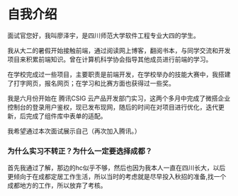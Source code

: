 # 自我介绍	

面试官您好，我叫廖泽宇，是四川师范大学软件工程专业大四的学生。

我从大二的暑假开始接触前端，通过阅读网上博客，翻阅书本，与同学交流和开发项目来积累前端知识。曾在计算机科学协会指导其他成员进行前端的学习。

在学校完成过一些项目，主要职责是前端开发，在学校举办的技能大赛中，我搭建了打字网页，报名网页；在学习和比赛方面也获得过一些奖。

我是六月份开始在 腾讯CSIG 云产品开发部门实习，这两个多月中完成了微搭企业控制台的登录用户鉴权，现已发布现网，随后的时间在对项目进行优化，迭代更新，后完成了组件库中表单的适配。

我希望通过本次面试展示自己（再次加入腾讯。）



### 为什么实习不转正？为什么一定要选择成都？

首先我通过了解，那边的hc似乎不够，然后也因为我本人一直在四川长大，以后更倾向于在成都定居工作生活，所以当时的考虑就是尽早投入秋招的准备,找一个成都地方的工作，所以放弃了考核。
